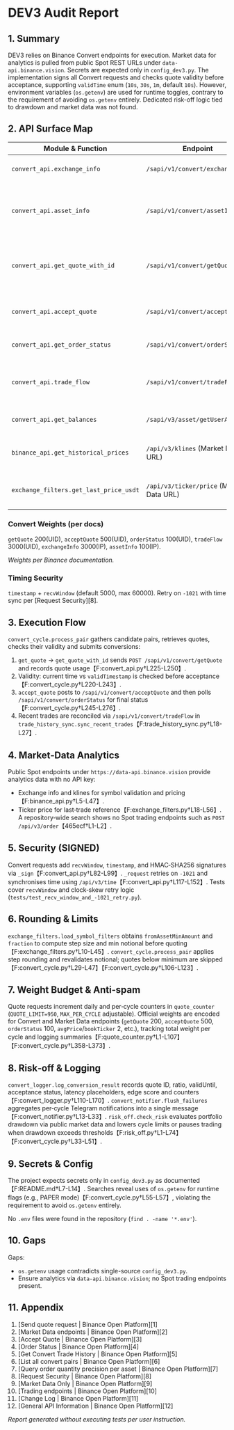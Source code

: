 # DEV3 Audit Report

## 1. Summary

DEV3 relies on Binance Convert endpoints for execution. Market data for analytics is pulled from public Spot REST URLs under `data-api.binance.vision`. Secrets are expected only in `config_dev3.py`. The implementation signs all Convert requests and checks quote validity before acceptance, supporting `validTime` enum (`10s`, `30s`, `1m`, default `10s`). However, environment variables (`os.getenv`) are used for runtime toggles, contrary to the requirement of avoiding `os.getenv` entirely. Dedicated risk-off logic tied to drawdown and market data was not found.

## 2. API Surface Map

| Module & Function | Endpoint | Method | Parameters | Weight* | Doc Ref | Status |
|-------------------|----------|--------|------------|--------|---------|--------|
| `convert_api.exchange_info` | `/sapi/v1/convert/exchangeInfo` | GET | `fromAsset?` | 3000/IP | [Convert Market Data][6] | Pass |
| `convert_api.asset_info` | `/sapi/v1/convert/assetInfo` | GET | `asset` | 100/IP | [Query order quantity precision per asset][7] | Pass |
| `convert_api.get_quote_with_id` | `/sapi/v1/convert/getQuote` | POST | `fromAsset`, `toAsset`, one of `fromAmount`/`toAmount`, `walletType?`, `recvWindow`, `timestamp`, `signature` | 200/UID | [Send quote request][1] | Pass |
| `convert_api.accept_quote` | `/sapi/v1/convert/acceptQuote` | POST | `quoteId`, `walletType?`, `recvWindow`, `timestamp`, `signature` | 500/UID | [Accept Quote][3] | Pass |
| `convert_api.get_order_status` | `/sapi/v1/convert/orderStatus` | GET | `orderId`/`quoteId`, `recvWindow`, `timestamp`, `signature` | 100/UID | [Order Status][4] | Pass |
| `convert_api.trade_flow` | `/sapi/v1/convert/tradeFlow` | GET | `startTime`, `endTime`, `cursor?`, `limit?`, `recvWindow`, `timestamp`, `signature` | 3000/UID | [Get Convert Trade History][5] | Pass |
| `convert_api.get_balances` | `/sapi/v3/asset/getUserAsset` | POST | `needBtcValuation` | 5/IP | [User Asset][12] | Pass |
| `binance_api.get_historical_prices` | `/api/v3/klines` (Market Data URL) | GET | `symbol`, `interval`, `limit` | 2 | [Market Data endpoints][2] | Pass |
| `exchange_filters.get_last_price_usdt` | `/api/v3/ticker/price` (Market Data URL) | GET | `symbol` | 1 | [Market Data endpoints][2] | Pass |

### Convert Weights (per docs)
`getQuote` 200(UID), `acceptQuote` 500(UID), `orderStatus` 100(UID), `tradeFlow` 3000(UID), `exchangeInfo` 3000(IP), `assetInfo` 100(IP).

*Weights per Binance documentation.*

### Timing Security
`timestamp` + `recvWindow` (default 5000, max 60000). Retry on `-1021` with time sync per [Request Security][8].

## 3. Execution Flow

`convert_cycle.process_pair` gathers candidate pairs, retrieves quotes, checks their validity and submits conversions:

1. `get_quote` → `get_quote_with_id` sends `POST /sapi/v1/convert/getQuote` and records quote usage【F:convert_api.py†L225-L250】.
2. Validity: current time vs `validTimestamp` is checked before acceptance【F:convert_cycle.py†L220-L243】.
3. `accept_quote` posts to `/sapi/v1/convert/acceptQuote` and then polls `/sapi/v1/convert/orderStatus` for final status【F:convert_cycle.py†L245-L276】.
4. Recent trades are reconciled via `/sapi/v1/convert/tradeFlow` in `trade_history_sync.sync_recent_trades`【F:trade_history_sync.py†L18-L27】.

## 4. Market‑Data Analytics

Public Spot endpoints under `https://data-api.binance.vision` provide analytics data with no API key:

- Exchange info and klines for symbol validation and pricing【F:binance_api.py†L5-L47】.
- Ticker price for last‑trade reference【F:exchange_filters.py†L18-L56】.
A repository‑wide search shows no Spot trading endpoints such as `POST /api/v3/order`【465ecf†L1-L2】.

## 5. Security (SIGNED)

Convert requests add `recvWindow`, `timestamp`, and HMAC‑SHA256 signatures via `_sign`【F:convert_api.py†L82-L99】. `_request` retries on `-1021` and synchronises time using `/api/v3/time`【F:convert_api.py†L117-L152】. Tests cover `recvWindow` and clock‑skew retry logic (`tests/test_recv_window_and_-1021_retry.py`).

## 6. Rounding & Limits

`exchange_filters.load_symbol_filters` obtains `fromAssetMinAmount` and `fraction` to compute step size and min notional before quoting【F:exchange_filters.py†L10-L45】. `convert_cycle.process_pair` applies step rounding and revalidates notional; quotes below minimum are skipped【F:convert_cycle.py†L29-L47】【F:convert_cycle.py†L106-L123】.

## 7. Weight Budget & Anti‑spam

Quote requests increment daily and per‑cycle counters in `quote_counter` (`QUOTE_LIMIT=950`, `MAX_PER_CYCLE` adjustable). Official weights are encoded for Convert and Market Data endpoints (`getQuote` 200, `acceptQuote` 500, `orderStatus` 100, `avgPrice`/`bookTicker` 2, etc.), tracking total weight per cycle and logging summaries【F:quote_counter.py†L1-L107】【F:convert_cycle.py†L358-L373】.

## 8. Risk‑off & Logging

`convert_logger.log_conversion_result` records quote ID, ratio, validUntil, acceptance status, latency placeholders, edge score and counters【F:convert_logger.py†L110-L170】. `convert_notifier.flush_failures` aggregates per‑cycle Telegram notifications into a single message【F:convert_notifier.py†L13-L33】. `risk_off.check_risk` evaluates portfolio drawdown via public market data and lowers cycle limits or pauses trading when drawdown exceeds thresholds【F:risk_off.py†L1-L74】【F:convert_cycle.py†L33-L51】.

## 9. Secrets & Config

The project expects secrets only in `config_dev3.py` as documented【F:README.md†L7-L14】. Searches reveal uses of `os.getenv` for runtime flags (e.g., PAPER mode)【F:convert_cycle.py†L55-L57】, violating the requirement to avoid `os.getenv` entirely.

No `.env` files were found in the repository (`find . -name '*.env'`).

## 10. Gaps

Gaps:
- `os.getenv` usage contradicts single-source `config_dev3.py`.
- Ensure analytics via `data-api.binance.vision`; no Spot trading endpoints present.

## 11. Appendix

1. [Send quote request | Binance Open Platform][1]
2. [Market Data endpoints | Binance Open Platform][2]
3. [Accept Quote | Binance Open Platform][3]
4. [Order Status | Binance Open Platform][4]
5. [Get Convert Trade History | Binance Open Platform][5]
6. [List all convert pairs | Binance Open Platform][6]
7. [Query order quantity precision per asset | Binance Open Platform][7]
8. [Request Security | Binance Open Platform][8]
9. [Market Data Only | Binance Open Platform][9]
10. [Trading endpoints | Binance Open Platform][10]
11. [Change Log | Binance Open Platform][11]
12. [General API Information | Binance Open Platform][12]

*Report generated without executing tests per user instruction.*
